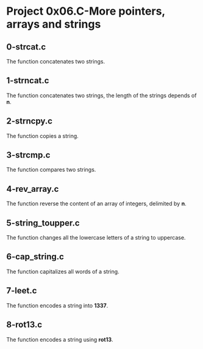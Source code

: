 # Project 0x06.C-More pointers, arrays and strings

## 0-strcat.c

The function concatenates two strings.

## 1-strncat.c

The function concatenates two strings, the length of the strings depends of **n**.

## 2-strncpy.c

The function copies a string.

## 3-strcmp.c

The function compares two strings.

## 4-rev_array.c

The function reverse the content of an array of integers, delimited by **n**.

## 5-string_toupper.c

The function changes all the lowercase letters of a string to uppercase.

## 6-cap_string.c

The function capitalizes all words of a string.

## 7-leet.c

The function encodes a string into **1337**.

## 8-rot13.c

The function encodes a string using **rot13**.